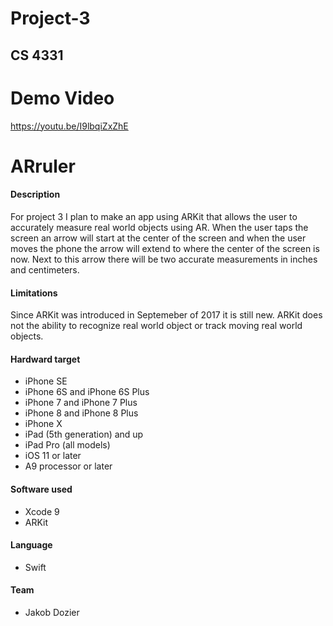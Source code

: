 # Project-3
## CS 4331

# Demo Video
https://youtu.be/I9lbqiZxZhE

# ARruler

#### Description
For project 3 I plan to make an app using ARKit that allows the user to accurately measure real world objects using AR. When the user taps the screen an arrow will start at the center of the screen and when the user moves the phone the arrow will extend to where the center of the screen is now. Next to this arrow there will be two accurate measurements in inches and centimeters.


#### Limitations
Since ARKit was introduced in Septemeber of 2017 it is still new. ARKit does not the ability to recognize real world object or track moving real world objects.

#### Hardward target
- iPhone SE
- iPhone 6S and iPhone 6S Plus
- iPhone 7 and iPhone 7 Plus
- iPhone 8 and iPhone 8 Plus
- iPhone X
- iPad (5th generation) and up
- iPad Pro (all models)
- iOS 11 or later
- A9 processor or later

#### Software used
- Xcode 9
- ARKit

#### Language
- Swift

#### Team
- Jakob Dozier
